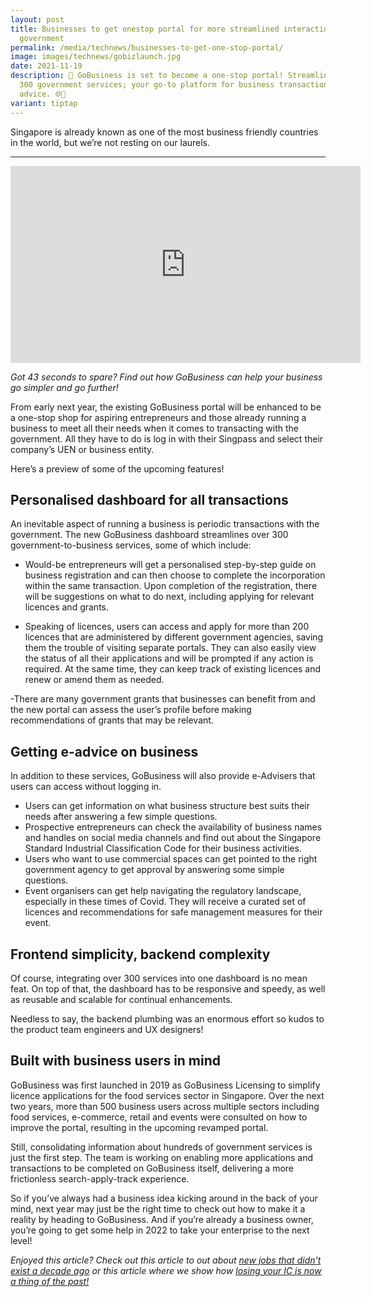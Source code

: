 ```yaml
---
layout: post
title: Businesses to get onestop portal for more streamlined interactions with
  government
permalink: /media/technews/businesses-to-get-one-stop-portal/
image: images/technews/gobizlaunch.jpg
date: 2021-11-19
description: 🚀 GoBusiness is set to become a one-stop portal! Streamlining over
  300 government services; your go-to platform for business transactions and
  advice. 🌐💼
variant: tiptap
---
```

Singapore is already known as one of the most business friendly countries in the world, but we’re not resting on our laurels. 

---

<iframe width="560" height="315" src="https://www.youtube.com/embed/xJ5D8FuUjaw" title="YouTube video player" frameborder="0" allow="accelerometer; autoplay; clipboard-write; encrypted-media; gyroscope; picture-in-picture" allowfullscreen=""></iframe>

*Got 43 seconds to spare? Find out how GoBusiness can help your business go simpler and go further!* 

From early next year, the existing GoBusiness portal will be enhanced to be a one-stop shop for aspiring entrepreneurs and those already running a business to meet all their needs when it comes to transacting with the government. All they have to do is log in with their Singpass and select their company’s UEN or business entity.

Here’s a preview of some of the upcoming features!


## **Personalised dashboard for all transactions**

An inevitable aspect of running a business is periodic transactions with the government. The new GoBusiness dashboard streamlines over 300 government-to-business services, some of which include: 

- Would-be entrepreneurs will get a personalised step-by-step guide on business registration and can then choose to complete the incorporation within the same transaction. Upon completion of the registration, there will be suggestions on what to do next, including applying for relevant licences and grants. 

- Speaking of licences, users can access and apply for more than 200 licences that are administered by different government agencies, saving them the trouble of visiting separate portals. They can also easily view the status of all their applications and will be prompted if any action is required. At the same time, they can keep track of existing licences and renew or amend them as needed. 

-There are many government grants that businesses can benefit from and the new portal can assess the user’s profile before making recommendations of grants that may be relevant. 


## Getting e-advice on business 

In addition to these services, GoBusiness will also provide e-Advisers that users can access without logging in. 

- Users can get information on what business structure best suits their needs after answering a few simple questions.
- Prospective entrepreneurs can check the availability of business names and handles on social media channels and find out about the Singapore Standard Industrial Classification Code for their business activities.
- Users who want to use commercial spaces can get pointed to the right government agency to get approval by answering some simple questions. 
- Event organisers can get help navigating the regulatory landscape, especially in these times of Covid. They will receive a curated set of licences and recommendations for safe management measures for their event. 

## Frontend simplicity, backend complexity

Of course, integrating over 300 services into one dashboard is no mean feat. On top of that, the dashboard has to be responsive and speedy, as well as reusable and scalable for continual enhancements. 

Needless to say, the backend plumbing was an enormous effort so kudos to the product team engineers and UX designers!


## Built with business users in mind 

GoBusiness was first launched in 2019 as GoBusiness Licensing to simplify licence
applications for the food services sector in Singapore. Over the next two years, more than 500 business users across multiple sectors including food services, e-commerce,
retail and events were consulted on how to improve the portal, resulting in the upcoming revamped portal. 

Still, consolidating information about hundreds of government services is just the first step. The team is working on enabling more applications and transactions to be completed on GoBusiness itself, delivering a more frictionless search-apply-track experience.

So if you’ve always had a business idea kicking around in the back of your mind, next year may just be the right time to check out how to make it a reality by heading to GoBusiness. And if you’re already a business owner, you’re going to get some help in 2022 to take your enterprise to the next level! 

*Enjoyed this article? Check out this article to out about [new jobs that didn't exist a decade ago](https://www.tech.gov.sg/media/technews/here-are-5-jobs-that-didnt-exist-10-years-ago) or this article where we show how [losing your IC is now a thing of the past!](https://www.tech.gov.sg/media/technews/singpass-digital-ic)*